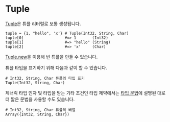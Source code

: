 # Tuple

[Tuple](http://crystal-lang.org/api/Tuple.html)은 튜플 리터럴로 보통 생성됩니다.

```crystal
tuple = {1, "hello", 'x'} # Tuple(Int32, String, Char)
tuple[0]                  #=> 1       (Int32)
tuple[1]                  #=> "hello" (String)
tuple[2]                  #=> 'x'     (Char)
```

[Tuple.new](http://crystal-lang.org/api/Tuple.html#new%28%2Aargs%29-class-method)을 이용해 빈 튜플을 만들 수 있습니다.

튜플 타입을 표기하기 위해 다음과 같이 할 수 있습니다.

```crystal
# Int32, String, Char 튜플의 타입 표기
Tuple(Int32, String, Char)
```

제너릭 타입 인자 및 타입을 받는 기타 조건인 타입 제약에서는 [타입 문법](../type_grammar.html)에 설명된 대로 더 짧은 문법을 사용할 수도 있습니다.

```crystal
# Int32, String, Char 튜플의 배열
Array({Int32, String, Char})
```
